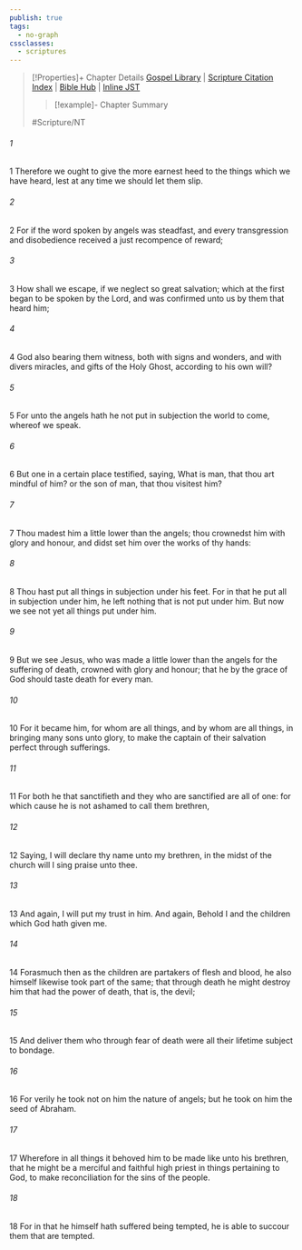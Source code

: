 ```yaml
---
publish: true
tags:
  - no-graph
cssclasses:
  - scriptures
---
```

>[!Properties]+ Chapter Details
>[Gospel Library](https://churchofjesuschrist.org/study/scriptures/nt/heb/2?lang=eng)    |    [Scripture Citation Index](https://scriptures.byu.edu/#09e02::c09e02)    |    [Bible Hub](https://biblehub.com/hebrews/2.htm)    |    [Inline JST](https://scripturetoolbox.com/html/ic/Hebrews/2.html)
>>[!example]- Chapter Summary
>> 
> 
>
>#Scripture/NT
###### 1
1 Therefore we ought to give the more earnest heed to the things which we have heard, lest at any time we should let them slip.
###### 2
2 For if the word spoken by angels was steadfast, and every transgression and disobedience received a just recompence of reward;
###### 3
3 How shall we escape, if we neglect so great salvation; which at the first began to be spoken by the Lord, and was confirmed unto us by them that heard him;
###### 4
4 God also bearing them witness, both with signs and wonders, and with divers miracles, and gifts of the Holy Ghost, according to his own will?
###### 5
5 For unto the angels hath he not put in subjection the world to come, whereof we speak.
###### 6
6 But one in a certain place testified, saying, What is man, that thou art mindful of him? or the son of man, that thou visitest him?
###### 7
7 Thou madest him a little lower than the angels; thou crownedst him with glory and honour, and didst set him over the works of thy hands:
###### 8
8 Thou hast put all things in subjection under his feet. For in that he put all in subjection under him, he left nothing that is not put under him. But now we see not yet all things put under him.
###### 9
9 But we see Jesus, who was made a little lower than the angels for the suffering of death, crowned with glory and honour; that he by the grace of God should taste death for every man.
###### 10
10 For it became him, for whom are all things, and by whom are all things, in bringing many sons unto glory, to make the captain of their salvation perfect through sufferings.
###### 11
11 For both he that sanctifieth and they who are sanctified are all of one: for which cause he is not ashamed to call them brethren,
###### 12
12 Saying, I will declare thy name unto my brethren, in the midst of the church will I sing praise unto thee.
###### 13
13 And again, I will put my trust in him. And again, Behold I and the children which God hath given me.
###### 14
14 Forasmuch then as the children are partakers of flesh and blood, he also himself likewise took part of the same; that through death he might destroy him that had the power of death, that is, the devil;
###### 15
15 And deliver them who through fear of death were all their lifetime subject to bondage.
###### 16
16 For verily he took not on him the nature of angels; but he took on him the seed of Abraham.
###### 17
17 Wherefore in all things it behoved him to be made like unto his brethren, that he might be a merciful and faithful high priest in things pertaining to God, to make reconciliation for the sins of the people.
###### 18
18 For in that he himself hath suffered being tempted, he is able to succour them that are tempted.
